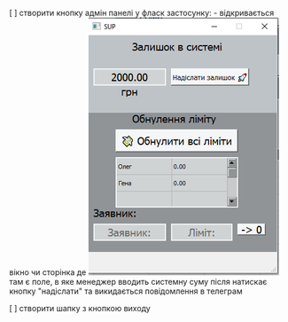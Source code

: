 [ ] створити кнопку адмін панелі у фласк застосунку:
    - відкривається вікно чи сторінка де
        ![alt text](image.png)
        там є поле, в яке менеджер вводить системну суму
        після натискає кнопку "надіслати" та викидається повідомлення в телеграм

[ ] створити шапку з кнопкою виходу